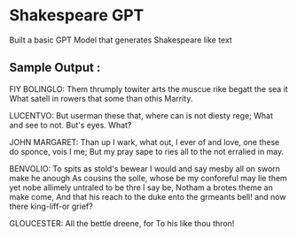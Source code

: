 # Shakespeare GPT

Built a basic GPT Model that generates Shakespeare like text

## Sample Output : 
FlY BOLINGLO:
Them thrumply towiter arts the
muscue rike begatt the sea it
What satell in rowers that some than othis Marrity.

LUCENTVO:
But userman these that, where can is not diesty rege;
What and see to not. But's eyes. What?

JOHN MARGARET:
Than up I wark, what out, I ever of and love,
one these do sponce, vois I me;
But my pray sape to ries all to the not erralied in may.

BENVOLIO:
To spits as stold's bewear I would and say mesby all
on sworn make he anough
As cousins the solle, whose be my conforeful may lie them yet
nobe allimely untraled to be thre I say be,
Notham a brotes theme an make come,
And that his reach to the duke ento
the grmeants bell! and now there king-liff-or grief?

GLOUCESTER:
All the bettle dreene, for To his like thou thron!
